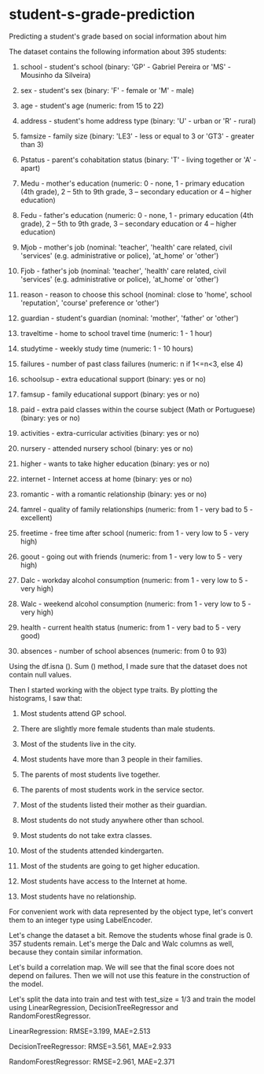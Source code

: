 # student-s-grade-prediction
Predicting a student's grade based on social information about him

The dataset contains the following information about 395 students:

1. school - student's school (binary: 'GP' - Gabriel Pereira or 'MS' - Mousinho da Silveira)

2. sex - student's sex (binary: 'F' - female or 'M' - male)

3. age - student's age (numeric: from 15 to 22)

4. address - student's home address type (binary: 'U' - urban or 'R' - rural)

5. famsize - family size (binary: 'LE3' - less or equal to 3 or 'GT3' - greater than 3)

6. Pstatus - parent's cohabitation status (binary: 'T' - living together or 'A' - apart)

7. Medu - mother's education (numeric: 0 - none, 1 - primary education (4th grade), 2 – 5th to 9th grade, 3 – secondary education or 4 – higher education)

8. Fedu - father's education (numeric: 0 - none, 1 - primary education (4th grade), 2 – 5th to 9th grade, 3 – secondary education or 4 – higher education)

9. Mjob - mother's job (nominal: 'teacher', 'health' care related, civil 'services' (e.g. administrative or police), 'at_home' or 'other')

10. Fjob - father's job (nominal: 'teacher', 'health' care related, civil 'services' (e.g. administrative or police), 'at_home' or 'other')

11. reason - reason to choose this school (nominal: close to 'home', school 'reputation', 'course' preference or 'other')

12. guardian - student's guardian (nominal: 'mother', 'father' or 'other')

13. traveltime - home to school travel time (numeric: 1 - 1 hour)

14. studytime - weekly study time (numeric: 1 - 10 hours)

15. failures - number of past class failures (numeric: n if 1<=n<3, else 4)

16. schoolsup - extra educational support (binary: yes or no)

17. famsup - family educational support (binary: yes or no)

18. paid - extra paid classes within the course subject (Math or Portuguese) (binary: yes or no)

19. activities - extra-curricular activities (binary: yes or no)

20. nursery - attended nursery school (binary: yes or no)

21. higher - wants to take higher education (binary: yes or no)

22. internet - Internet access at home (binary: yes or no)

23. romantic - with a romantic relationship (binary: yes or no)

24. famrel - quality of family relationships (numeric: from 1 - very bad to 5 - excellent)

25. freetime - free time after school (numeric: from 1 - very low to 5 - very high)

26. goout - going out with friends (numeric: from 1 - very low to 5 - very high)

27. Dalc - workday alcohol consumption (numeric: from 1 - very low to 5 - very high)

28. Walc - weekend alcohol consumption (numeric: from 1 - very low to 5 - very high)

29. health - current health status (numeric: from 1 - very bad to 5 - very good)

30. absences - number of school absences (numeric: from 0 to 93)

Using the df.isna (). Sum () method, I made sure that the dataset does not contain null values.

Then I started working with the object type traits. By plotting the histograms, I saw that:

1. Most students attend GP school.

2. There are slightly more female students than male students.

3. Most of the students live in the city.

4. Most students have more than 3 people in their families.

5. The parents of most students live together.

6. The parents of most students work in the service sector.

7. Most of the students listed their mother as their guardian.

8. Most students do not study anywhere other than school.

9. Most students do not take extra classes.

10. Most of the students attended kindergarten.

11. Most of the students are going to get higher education.

12. Most students have access to the Internet at home.

13. Most students have no relationship.

For convenient work with data represented by the object type, let's convert them to an integer type using LabelEncoder.

Let's change the dataset a bit. Remove the students whose final grade is 0. 357 students remain. Let's merge the Dalc and Walc columns as well, because they contain similar information.

Let's build a correlation map. We will see that the final score does not depend on failures. Then we will not use this feature in the construction of the model.

Let's split the data into train and test with test_size = 1/3 and train the model using LinearRegression, DecisionTreeRegressor and RandomForestRegressor.

LinearRegression: RMSE=3.199, MAE=2.513

DecisionTreeRegressor: RMSE=3.561, MAE=2.933

RandomForestRegressor: RMSE=2.961, MAE=2.371
